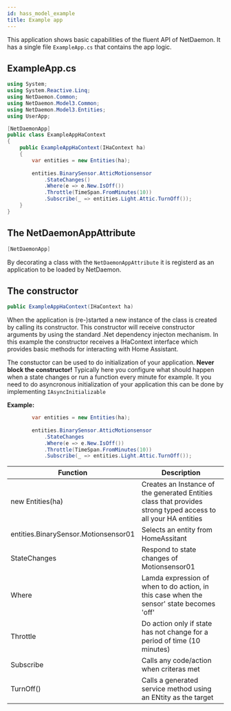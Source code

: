```yaml
---
id: hass_model_example
title: Example app
---
```

This application shows basic capabilities of the fluent API of NetDaemon. It has a single file  `ExampleApp.cs` that contains the app logic.

## ExampleApp.cs

```cs
using System;
using System.Reactive.Linq;
using NetDaemon.Common;
using NetDaemon.Model3.Common;
using NetDaemon.Model3.Entities;
using UserApp;

[NetDaemonApp]
public class ExampleAppHaContext
{
    public ExampleAppHaContext(IHaContext ha)
    {
        var entities = new Entities(ha);
        
        entities.BinarySensor.AtticMotionsensor
            .StateChanges()
            .Where(e => e.New.IsOff())
            .Throttle(TimeSpan.FromMinutes(10))
            .Subscribe(_ => entities.Light.Attic.TurnOff());
    }
}
```

## The NetDaemonAppAttribute

```cs
[NetDaemonApp]
```

By decorating a class with the `NetDaemonAppAttribute` it is registerd as an application to be loaded by NetDaemon.

## The constructor
```cs
public ExampleAppHaContext(IHaContext ha)
```

When the application is (re-)started a new instance of the class is created by calling its constructor. This constructor will receive constructor arguments by using the standard .Net dependency injecton mechanism. In this example the constructor receives a IHaContext interface which provides basic methods for interacting with Home Assistant.

The constuctor can be used to do initialization of your application. **Never block the constructor!** Typically here you configure what should happen when a state changes or run a function every minute for example. It you need to do asyncronous initialization of your application this can be done by implementing `IAsyncInitializable`

**Example:**

```cs
        var entities = new Entities(ha);
        
        entities.BinarySensor.AtticMotionsensor
            .StateChanges
            .Where(e => e.New.IsOff())
            .Throttle(TimeSpan.FromMinutes(10))
            .Subscribe(_ => entities.Light.Attic.TurnOff());
```

| Function        | Description                                                              |
| --------------- | -------------------------------------------------------------------------|
| new Entities(ha)     | Creates an Instance of the generated Entities class that provides strong typed access to all your HA entities
| entities.BinarySensor.Motionsensor01          | Selects an entity from HomeAssitant |
| StateChanges    | Respond to state changes of Motionsensor01                  |
| Where           | Lamda expression of when to do action, in this case when the sensor' state becomes 'off'
| Throttle        | Do action only if state has not change for a period of time (10 minutes) |
| Subscribe       | Calls any code/action when criteras met                                  |
| TurnOff()       | Calls a generated service method using an ENtity as the target|
